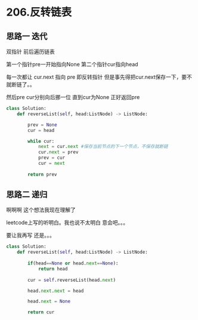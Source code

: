 # 206.反转链表

## 思路一 迭代

双指针 前后遍历链表

第一个指针pre一开始指向None 第二个指针cur指向head

每一次都让 cur.next 指向 pre 即反转指针 但是事先得把cur.next保存一下，要不就断链了。。

然后pre cur分别向后挪一位 直到cur为None 正好返回pre

```python
class Solution:
    def reverseList(self, head:ListNode) -> ListNode:

        prev = None
        cur = head

        while cur:
            next = cur.next #保存当前节点的下一个节点，不保存就断链
            cur.next = prev
            prev = cur
            cur = next
        
        return prev
```

## 思路二 递归

啊啊啊 这个想法我现在理解了 

leetcode上写的听明白。我也说不太明白 意会吧。。。

要让我再写 还是。。。

```python
class Solution:
    def reverseList(self, head:ListNode) -> ListNode:
        
        if(head==None or head.next==None):
            return head
        
        cur = self.reverseList(head.next)

        head.next.next = head

        head.next = None

        return cur
```
